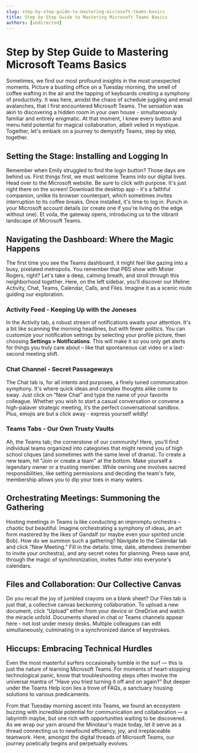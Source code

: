 ```yaml
---
slug: step-by-step-guide-to-mastering-microsoft-teams-basics
title: Step by Step Guide to Mastering Microsoft Teams Basics
authors: [undirected]
---
```



# Step by Step Guide to Mastering Microsoft Teams Basics

Sometimes, we find our most profound insights in the most unexpected moments. Picture a bustling office on a Tuesday morning, the smell of coffee wafting in the air and the tapping of keyboards creating a symphony of productivity. It was here, amidst the chaos of schedule juggling and email avalanches, that I first encountered Microsoft Teams. The sensation was akin to discovering a hidden room in your own house - simultaneously familiar and entirely enigmatic. At that moment, I knew every button and menu held potential for magical collaboration, albeit veiled in mystique. Together, let's embark on a journey to demystify Teams, step by step, together.

## Setting the Stage: Installing and Logging In

Remember when Emily struggled to find the login button? Those days are behind us. First things first, we must welcome Teams into our digital lives. Head over to the Microsoft website. Be sure to click with purpose. It's just right there on the screen! Download the desktop app - it's a faithful companion, unlike its browser counterpart, which sometimes invites interruption to its coffee breaks. Once installed, it's time to log in. Punch in your Microsoft account details (or create one if you're living on the edge without one). Et voila, the gateway opens, introducing us to the vibrant landscape of Microsoft Teams. 

## Navigating the Dashboard: Where the Magic Happens

The first time you see the Teams dashboard, it might feel like gazing into a busy, pixelated metropolis. You remember that PBS show with Mister Rogers, right? Let's take a deep, calming breath, and stroll through this neighborhood together. Here, on the left sidebar, you'll discover our lifeline: Activity, Chat, Teams, Calendar, Calls, and Files. Imagine it as a scenic route guiding our exploration. 

### Activity Feed - Keeping Up with the Joneses

In the Activity tab, a robust stream of notifications awaits your attention. It's a bit like scanning the morning headlines, but with fewer politics. You can customize your notification settings by selecting your profile picture, then choosing **Settings > Notifications**. This will make it so you only get alerts for things you truly care about – like that spontaneous cat video or a last-second meeting shift.

### Chat Channel - Secret Passageways

The Chat tab is, for all intents and purposes, a finely tuned communication symphony. It's where quick ideas and complex thoughts alike come to sway. Just click on “New Chat” and type the name of your favorite colleague. Whether you wish to start a casual conversation or convene a high-palaver strategic meeting, it’s the perfect conversational sandbox. Plus, emojis are but a click away - express yourself wildly!

### Teams Tabs - Our Own Trusty Vaults

Ah, the Teams tab; the cornerstone of our community! Here, you'll find individual teams organized into categories that might remind you of high school cliques (and sometimes with the same level of drama). To create a new team, hit "Join or create a team" at the bottom. Make yourself a legendary owner or a trusting member. While owning one involves sacred responsibilities, like setting permissions and deciding the team's fate, membership allows you to dip your toes in many waters.

## Orchestrating Meetings: Summoning the Gathering

Hosting meetings in Teams is like conducting an impromptu orchestra – chaotic but beautiful. Imagine orchestrating a symphony of ideas, an art form mastered by the likes of Gandalf (or maybe even your spirited uncle Bob). How do we summon such a gathering? Navigate to the Calendar tab and click “New Meeting.” Fill in the details: time, date, attendees (remember to invite your orchestra), and any secret notes for planning. Press save and, through the magic of synchronization, invites flutter into everyone's calendars. 

## Files and Collaboration: Our Collective Canvas

Do you recall the joy of jumbled crayons on a blank sheet? Our Files tab is just that, a collective canvas beckoning collaboration. To upload a new document, click “Upload” either from your device or OneDrive and watch the miracle unfold. Documents shared in chat or Teams channels appear here - not lost under messy desks. Multiple colleagues can edit simultaneously, culminating in a synchronized dance of keystrokes.

## Hiccups: Embracing Technical Hurdles

Even the most masterful surfers occasionally tumble in the surf — this is just the nature of learning Microsoft Teams. For moments of heart-stopping technological panic, know that troubleshooting steps often involve the universal mantra of "Have you tried turning it off and on again?" But deeper under the Teams Help icon lies a trove of FAQs, a sanctuary housing solutions to various predicaments.

From that Tuesday morning ascent into Teams, we found an ecosystem buzzing with incredible potential for communication and collaboration — a labyrinth maybe, but one rich with opportunities waiting to be discovered. As we wrap our yarn around the Minotaur's maze today, let it serve as a thread connecting us to newfound efficiency, joy, and irreplaceable teamwork. Here, amongst the digital threads of Microsoft Teams, our journey poetically begins and perpetually evolves.